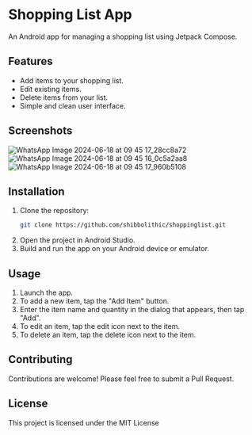 # Shopping List App

An Android app for managing a shopping list using Jetpack Compose.

## Features

- Add items to your shopping list.
- Edit existing items.
- Delete items from your list.
- Simple and clean user interface.

## Screenshots
![WhatsApp Image 2024-06-18 at 09 45 17_28cc8a72](https://github.com/shibbolithic/shoppinglist/assets/113848272/7f8c4b12-32f9-4012-a011-7e495b9f19ab)
![WhatsApp Image 2024-06-18 at 09 45 16_0c5a2aa8](https://github.com/shibbolithic/shoppinglist/assets/113848272/6666ab52-cd4b-43f4-9491-4f336788cffb)
![WhatsApp Image 2024-06-18 at 09 45 17_960b5108](https://github.com/shibbolithic/shoppinglist/assets/113848272/322cec5c-5d3d-4dfa-a555-3d9c1d244267)

## Installation

1. Clone the repository:
    ```bash
    git clone https://github.com/shibbolithic/shoppinglist.git
    ```
2. Open the project in Android Studio.
3. Build and run the app on your Android device or emulator.

## Usage

1. Launch the app.
2. To add a new item, tap the "Add Item" button.
3. Enter the item name and quantity in the dialog that appears, then tap "Add".
4. To edit an item, tap the edit icon next to the item.
5. To delete an item, tap the delete icon next to the item.

## Contributing
Contributions are welcome! Please feel free to submit a Pull Request.

## License
This project is licensed under the MIT License
